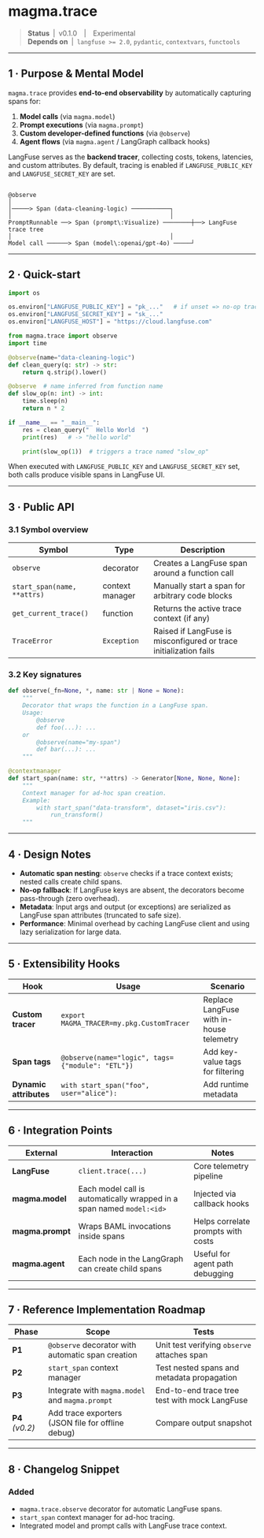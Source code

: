# magma.trace

> **Status** | v0.1.0 | Experimental  
> **Depends on** | `langfuse >= 2.0`, `pydantic`, `contextvars`, `functools`  

---

## 1 · Purpose & Mental Model
`magma.trace` provides **end-to-end observability** by automatically capturing spans for:

1. **Model calls** (via `magma.model`)  
2. **Prompt executions** (via `magma.prompt`)  
3. **Custom developer-defined functions** (via `@observe`)  
4. **Agent flows** (via `magma.agent` / LangGraph callback hooks)

LangFuse serves as the **backend tracer**, collecting costs, tokens, latencies, and custom attributes. By default, tracing is enabled if `LANGFUSE_PUBLIC_KEY` and `LANGFUSE_SECRET_KEY` are set.

```

@observe
│
│─────> Span (data-cleaning-logic) ───────────┐
│                                             │
PromptRunnable ──> Span (prompt\:Visualize) ────────┼──> LangFuse trace tree
│                                             │
Model call ──────> Span (model\:openai/gpt-4o) ─────┘

````

---

## 2 · Quick-start

```python
import os

os.environ["LANGFUSE_PUBLIC_KEY"] = "pk_..."   # if unset => no-op tracer
os.environ["LANGFUSE_SECRET_KEY"] = "sk_..."
os.environ["LANGFUSE_HOST"] = "https://cloud.langfuse.com"

from magma.trace import observe
import time

@observe(name="data-cleaning-logic")
def clean_query(q: str) -> str:
    return q.strip().lower()

@observe  # name inferred from function name
def slow_op(n: int) -> int:
    time.sleep(n)
    return n * 2

if __name__ == "__main__":
    res = clean_query("  Hello World  ")
    print(res)   # -> "hello world"

    print(slow_op(1))  # triggers a trace named "slow_op"
````

When executed with `LANGFUSE_PUBLIC_KEY` and `LANGFUSE_SECRET_KEY` set, both calls produce visible spans in LangFuse UI.

---

## 3 · Public API

### 3.1 Symbol overview

| Symbol                      | Type            | Description                                                       |
| --------------------------- | --------------- | ----------------------------------------------------------------- |
| `observe`                   | decorator       | Creates a LangFuse span around a function call                    |
| `start_span(name, **attrs)` | context manager | Manually start a span for arbitrary code blocks                   |
| `get_current_trace()`       | function        | Returns the active trace context (if any)                         |
| `TraceError`                | `Exception`     | Raised if LangFuse is misconfigured or trace initialization fails |

### 3.2 Key signatures

```python
def observe(_fn=None, *, name: str | None = None):
    """
    Decorator that wraps the function in a LangFuse span.
    Usage:
        @observe
        def foo(...): ...
    or
        @observe(name="my-span")
        def bar(...): ...
    """
```

```python
@contextmanager
def start_span(name: str, **attrs) -> Generator[None, None, None]:
    """
    Context manager for ad-hoc span creation.
    Example:
        with start_span("data-transform", dataset="iris.csv"):
            run_transform()
    """
```

---

## 4 · Design Notes

* **Automatic span nesting**: `observe` checks if a trace context exists; nested calls create child spans.
* **No-op fallback**: If LangFuse keys are absent, the decorators become pass-through (zero overhead).
* **Metadata**: Input args and output (or exceptions) are serialized as LangFuse span attributes (truncated to safe size).
* **Performance**: Minimal overhead by caching LangFuse client and using lazy serialization for large data.

---

## 5 · Extensibility Hooks

| Hook                   | Usage                                            | Scenario                                 |
| ---------------------- | ------------------------------------------------ | ---------------------------------------- |
| **Custom tracer**      | `export MAGMA_TRACER=my.pkg.CustomTracer`        | Replace LangFuse with in-house telemetry |
| **Span tags**          | `@observe(name="logic", tags={"module": "ETL"})` | Add key-value tags for filtering         |
| **Dynamic attributes** | `with start_span("foo", user="alice"):`          | Add runtime metadata                     |

---

## 6 · Integration Points

| External         | Interaction                                                           | Notes                              |
| ---------------- | --------------------------------------------------------------------- | ---------------------------------- |
| **LangFuse**     | `client.trace(...)`                                                   | Core telemetry pipeline            |
| **magma.model**  | Each model call is automatically wrapped in a span named `model:<id>` | Injected via callback hooks        |
| **magma.prompt** | Wraps BAML invocations inside spans                                   | Helps correlate prompts with costs |
| **magma.agent**  | Each node in the LangGraph can create child spans                     | Useful for agent path debugging    |

---

## 7 · Reference Implementation Roadmap

| Phase           | Scope                                             | Tests                                         |
| --------------- | ------------------------------------------------- | --------------------------------------------- |
| **P1**          | `@observe` decorator with automatic span creation | Unit test verifying `observe` attaches span   |
| **P2**          | `start_span` context manager                      | Test nested spans and metadata propagation    |
| **P3**          | Integrate with `magma.model` and `magma.prompt`   | End-to-end trace tree test with mock LangFuse |
| **P4** *(v0.2)* | Add trace exporters (JSON file for offline debug) | Compare output snapshot                       |

---

## 8 · Changelog Snippet


### Added
- `magma.trace.observe` decorator for automatic LangFuse spans.
- `start_span` context manager for ad-hoc tracing.
- Integrated model and prompt calls with LangFuse trace context.
